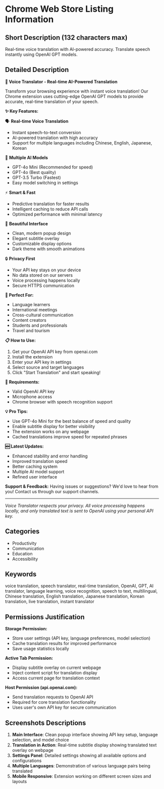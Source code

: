 # Chrome Web Store Listing Information

## Short Description (132 characters max)
Real-time voice translation with AI-powered accuracy. Translate speech instantly using OpenAI GPT models.

## Detailed Description

**🎤 Voice Translator - Real-time AI-Powered Translation**

Transform your browsing experience with instant voice translation! Our Chrome extension uses cutting-edge OpenAI GPT models to provide accurate, real-time translation of your speech.

**✨ Key Features:**

🗣️ **Real-time Voice Translation**
- Instant speech-to-text conversion
- AI-powered translation with high accuracy
- Support for multiple languages including Chinese, English, Japanese, Korean

🤖 **Multiple AI Models**
- GPT-4o Mini (Recommended for speed)
- GPT-4o (Best quality)
- GPT-3.5 Turbo (Fastest)
- Easy model switching in settings

⚡ **Smart & Fast**
- Predictive translation for faster results
- Intelligent caching to reduce API calls
- Optimized performance with minimal latency

🎨 **Beautiful Interface**
- Clean, modern popup design
- Elegant subtitle overlay
- Customizable display options
- Dark theme with smooth animations

🔒 **Privacy First**
- Your API key stays on your device
- No data stored on our servers
- Voice processing happens locally
- Secure HTTPS communication

**🚀 Perfect For:**
- Language learners
- International meetings
- Cross-cultural communication
- Content creators
- Students and professionals
- Travel and tourism

**📋 How to Use:**
1. Get your OpenAI API key from openai.com
2. Install the extension
3. Enter your API key in settings
4. Select source and target languages
5. Click "Start Translation" and start speaking!

**🔧 Requirements:**
- Valid OpenAI API key
- Microphone access
- Chrome browser with speech recognition support

**💡 Pro Tips:**
- Use GPT-4o Mini for the best balance of speed and quality
- Enable subtitle display for better visibility
- The extension works on any webpage
- Cached translations improve speed for repeated phrases

**🆕 Latest Updates:**
- Enhanced stability and error handling
- Improved translation speed
- Better caching system
- Multiple AI model support
- Refined user interface

**Support & Feedback:**
Having issues or suggestions? We'd love to hear from you! Contact us through our support channels.

---
*Voice Translator respects your privacy. All voice processing happens locally, and only translated text is sent to OpenAI using your personal API key.*

## Categories
- Productivity
- Communication
- Education
- Accessibility

## Keywords
voice translation, speech translator, real-time translation, OpenAI, GPT, AI translator, language learning, voice recognition, speech to text, multilingual, Chinese translation, English translation, Japanese translation, Korean translation, live translation, instant translator

## Permissions Justification

**Storage Permission:**
- Store user settings (API key, language preferences, model selection)
- Cache translation results for improved performance
- Save usage statistics locally

**Active Tab Permission:**
- Display subtitle overlay on current webpage
- Inject content script for translation display
- Access current page for translation context

**Host Permission (api.openai.com):**
- Send translation requests to OpenAI API
- Required for core translation functionality
- Uses user's own API key for secure communication

## Screenshots Descriptions

1. **Main Interface**: Clean popup interface showing API key setup, language selection, and model choice
2. **Translation in Action**: Real-time subtitle display showing translated text overlay on webpage
3. **Settings Panel**: Detailed settings showing all available options and configurations
4. **Multiple Languages**: Demonstration of various language pairs being translated
5. **Mobile Responsive**: Extension working on different screen sizes and layouts
